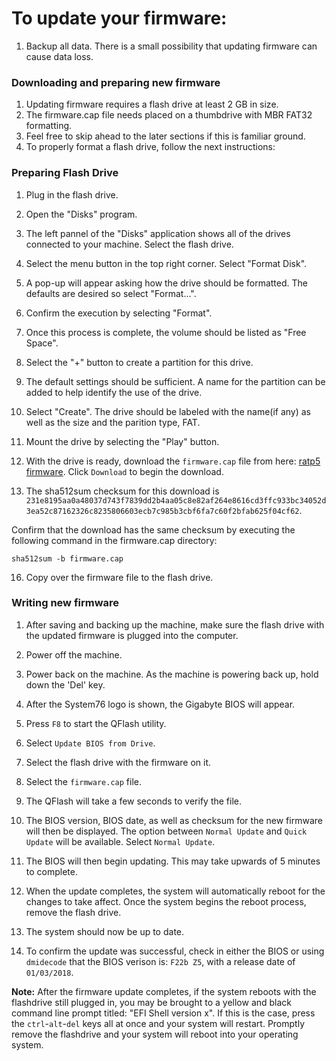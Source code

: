 # To update your firmware:

1. Backup all data. There is a small possibility that updating firmware can cause data loss.

### Downloading and preparing new firmware
1. Updating firmware requires a flash drive at least 2 GB in size.
2. The firmware.cap file needs placed on a thumbdrive with MBR FAT32 formatting.
3. Feel free to skip ahead to the later sections if this is familiar ground.
4. To properly format a flash drive, follow the next instructions:

### Preparing Flash Drive
1. Plug in the flash drive.
2. Open the "Disks" program.
4. The left pannel of the "Disks" application shows all of the drives connected to your machine. Select the flash drive.
5. Select the menu button in the top right corner. Select "Format Disk".
6. A pop-up will appear asking how the drive should be formatted. The defaults are desired so select "Format...".
7. Confirm the execution by selecting "Format".
8. Once this process is complete, the volume should be listed as "Free Space".
9. Select the "+" button to create a partition for this drive.
10. The default settings should be sufficient. A name for the partition can be added to help identify the use of the drive.
11. Select "Create". The drive should be labeled with the name(if any) as well as the size and the parition type, FAT.
13. Mount the drive by selecting the "Play" button.
14. With the drive is ready, download the `firmware.cap` file from here: [ratp5 firmware](https://github.com/system76/firmware-desktop/blob/master/ratp5/firmware.cap). Click `Download` to begin the download.

15. The sha512sum checksum for this download is 
```231e8195aa0a48037d743f7839dd2b4aa05c8e82af264e8616cd3ffc933bc34052d3ea52c87162326c8235806603ecb7c985b3cbf6fa7c60f2bfab625f04cf62```.

 Confirm that the download has the same checksum by executing the following command in the firmware.cap directory:

 `sha512sum -b firmware.cap`

16. Copy over the firmware file to the flash drive.

### Writing new firmware
1. After saving and backing up the machine, make sure the flash drive with the updated firmware is plugged into the computer.
2. Power off the machine.
3. Power back on the machine. As the machine is powering back up, hold down the 'Del' key.
4. After the System76 logo is shown, the Gigabyte BIOS will appear. 
5. Press `F8` to start the QFlash utility.
6. Select `Update BIOS from Drive`.
7. Select the flash drive with the firmware on it.
8. Select the `firmware.cap` file.
9. The QFlash will take a few seconds to verify the file. 
10. The BIOS version, BIOS date, as well as checksum for the new firmware will then be displayed. The option between `Normal Update` and `Quick Update` will be available. Select `Normal Update`. 
11. The BIOS will then begin updating. This may take upwards of 5 minutes to complete. 
12. When the update completes, the system will automatically reboot for the changes to take affect. Once the system begins the reboot process, remove the flash drive. 
13. The system should now be up to date.

14. To confirm the update was successful, check in either the BIOS or using `dmidecode` that the BIOS verison is: `F22b Z5`, with a release date of `01/03/2018`. 

**Note:**
After the firmware update completes, if the system reboots with the flashdrive still plugged in, you may be brought to a yellow and black command line prompt titled: "EFI Shell version x". If this is the case, press the `ctrl`-`alt`-`del` keys all at once and your system will restart. Promptly remove the flashdrive and your system will reboot into your operating system.
